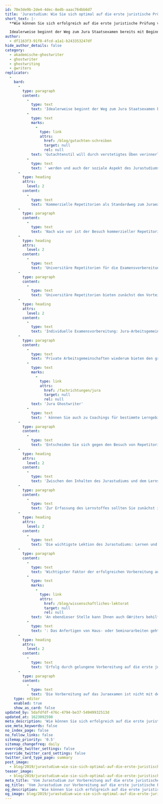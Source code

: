 ```yaml
---
id: 70e3de9b-2de4-4dec-8edb-aaac764bb6d7
title: 'Jurastudium: Wie Sie sich optimal auf die erste juristische Prüfung vorbereiten'
short_text: |-
  **Wie können Sie sich erfolgreich auf die erste juristische Prüfung vorbereiten? Unsere Expertentipps zum Thema finden Sie im neuesten Blogbeitrag.**

  Idealerweise beginnt der Weg zum Jura Staatsexamen bereits mit Beginn der ersten Semester des Jurastudiums, wenn die Lerninhalte der Anfangsveranstaltungen in die jeweiligen Karteikartensysteme (bspw. Anki) eingepflegt werden und später in der Examensvorbereitung wieder aufgegriffen werden können. Realistischerweise stehen in den Anfangssemestern des Jurastudiums allerdings andere Prioritäten an: Juristisches...
author:
  - df1163f3-91f8-4fcd-a1a1-b243353247df
hide_author_details: false
category:
  - akademische-ghostwriter
  - ghostwriter
  - ghostwriting
  - gwriters
replicator:
  -
    bard:
      -
        type: paragraph
        content:
          -
            type: text
            text: 'Idealerweise beginnt der Weg zum Jura Staatsexamen bereits mit Beginn der ersten Semester des Jurastudiums, wenn die Lerninhalte der Anfangsveranstaltungen in die jeweiligen Karteikartensysteme (bspw. Anki) eingepflegt werden und später in der Examensvorbereitung wieder aufgegriffen werden können. Realistischerweise stehen in den Anfangssemestern des Jurastudiums allerdings andere Prioritäten an: Juristisches Denken setzt eine eigene Herangehensweise voraus, mit der sich Studierende regelmäßig erst auseinandersetzen müssen, damit dieser Aspekt später innerhalb der Examensvorbereitung als Grundlage dient; der sog. '
          -
            type: text
            marks:
              -
                type: link
                attrs:
                  href: /blog/gutachten-schreiben
                  target: null
                  rel: null
            text: 'Gutachtenstil will durch verstetigtes Üben verinnerlicht'
          -
            type: text
            text: ' werden und auch der soziale Aspekt des Jurastudiums nimmt gerade zu Beginn einen bedeutenden Raum ein. Vor diesem Hintergrund startet die Examensvorbereitung im Fachbereich Jura regelmäßig nach Beendigung des Hauptstudiums. Die erste juristische Prüfung und die erste juristische Prüfung im Juraexamen sind insoweit erster und letzter Meilenstein dessen, was man unter der Examensvorbereitung für Jura verstehen kann. Dies stellt Studierende vor eine Reihe richtungsweisender Entscheidungen. Zunächst müssen Sie eruieren, mit welchem Lernmodell sie sich auf die erste juristische Prüfung vorbereiten wollen.'
      -
        type: heading
        attrs:
          level: 2
        content:
          -
            type: text
            text: 'Kommerzielle Repetitorien als Standardweg zum Juraexamen'
      -
        type: paragraph
        content:
          -
            type: text
            text: 'Nach wie vor ist der Besuch kommerzieller Repetitorien die meistgewählte Vorbereitungsvariante. An manchen Universitäten nimmt aber auch die Qualität der universitären Repetitorien zu. Dann gibt es diejenigen, die nach einem oftmals in weiten Teilen alleine bewältigten Jurastudium auch die Vorbereitung auf das Examen in Eigenregie vornehmen und schließlich stellt sich die Möglichkeit der Teilnahme an privaten Arbeitsgemeinschaften. Kommerzielle Repetitorien weisen den Vorteil auf, dass die Inhalte bereits vorausgewählt werden und sich Studierende insofern den im Jurastudium oftmals ausufernd erscheinenden Lernstoff für das Examen nicht erst noch eigenständig erfassen müssen. Auch erlauben kommerzielle Repetitorien eine passive Stoffaufnahme – was selbstverständlich nur ein Vorteil ist, sofern dies ihrem Lerntypus entspricht – und übernehmen auch die Gestaltung des zeitlichen Rahmens. Ein Nachteil kommerzieller Repetitorien ist allerdings, dass gerade keine individuelle Lernanleitung geboten wird, sondern regelmäßig von Beginn des Repetitoriums an, der Lernstoff für die erste juristische Prüfung am Beispiel umfangreicher Fälle erarbeitet wird. Wer hier während des Jurastudiums Wissenslücken angesammelt hat, kann schnell frustriert den Anschluss verlieren. Zwar kann durch Probehören in unterschiedlichen Repetitorien schon vorab derjenige Anbieter ausgesondert werden, dessen Ansatz nicht mit dem eigenen Lernverhalten Hand in Hand geht, insbesondere aber für Studierende, die mit Wissenslücken aus dem Jurastudium in die Vorbereitung auf die erste juristische Prüfung gehen, kann ein individualistischeres Vorbereitungskonzept effektiver sein.'
      -
        type: heading
        attrs:
          level: 2
        content:
          -
            type: text
            text: 'Universitäre Repetitorien für die Examensvorbereitung'
      -
        type: paragraph
        content:
          -
            type: text
            text: 'Universitäre Repetitorien bieten zunächst den Vorteil, dass sie kostenlose Lernangebote darstellen. Das Jurastudium muss, wie jedes andere Studium auch, finanziert werden, sodass manche Studierende in der Vorbereitung auf das Juraexamen auch aus Kostengründen auf kommerzielle Repetitorien verzichten. Daneben mag auch ein Vorteil darin liegen, dass universitäre Repetitorien ein Lernen bei den eigenen Prüfenden ermöglicht. Die Gefahr besteht aber hier, dass allzu akademisches Lernen aus dem Jurastudium in die Examensvorbereitung übertragen wird. Vergessen Sie nicht, dass die Korrektoren der Klausuren im Examen weit überwiegend Praktiker sind. Diese werden bei der Korrektur Ihrer Prüfungsleistungen im Jura Staatsexamen die Darstellung etwa von Meinungsstreitigkeiten innerhalb des juristischen Schrifttums sehr viel weniger honorieren als Ihre Universitätsprofessoren, die gegebenenfalls an ebendiesen Streitigkeiten beteiligt sind. Außerdem besteht die Gefahr, dass Sie sich mit ebenjenen Lehrenden auseinandersetzen, bei denen Sie den Stoff bereits während des Jurastudiums nicht oder zumindest nicht hinreichend tief verstanden haben.'
      -
        type: heading
        attrs:
          level: 2
        content:
          -
            type: text
            text: 'Individuelle Examensvorbereitung: Jura-Arbeitsgemeinschaften'
      -
        type: paragraph
        content:
          -
            type: text
            text: 'Private Arbeitsgemeinschaften wiederum bieten den großen Vorteil der ständigen Überprüfung des eigenen Wissensstandes, aber auch den Nachteil, dass in ihrem Rahmen schlechterdings nicht gelernt werden sollte, sondern es gerade um diese Lernkontrolle geht. Hier empfiehlt es sich zum einen die eigene Lerngruppe klein zu halten und zum anderen sich mit solchen Studierenden zusammenzuschließen, deren Erklärungsweisen der eigenen Denkart entsprechen. Zur Lernkontrolle, etwa im Rahmen von Klausurbesprechungen in der privaten Arbeitsgemeinschaft, aber auch wenn Skripte zu bestimmten Lerninhalten erstellt werden sollen, können Sie jederzeit auch auf unsere Jura Ghostwriter zurückgreifen. Unsere '
          -
            type: text
            marks:
              -
                type: link
                attrs:
                  href: /fachrichtungen/jura
                  target: null
                  rel: null
            text: 'Jura Ghostwriter'
          -
            type: text
            text: ' können Sie auch zu Coachings für bestimmte Lerngebiete i.R. ihrer Examensvorbereitung Jura konsultieren. Zeit ist während der Vorbereitung auf das Juraexamen ein noch wertvolleres Gut als während des Jurastudiums. Verschwenden Sie sie daher nicht mit Missverständnissen, die durch unterschiedliche Herangehensweise bei der Stofferfassung entstehen können. Vertrauen Sie vielmehr auf die Erfahrungen während des Jurastudiums und gründen Sie mit denjenigen Studierenden eine private Lern-AG, mit denen Sie auch in Vorbereitung auf Klausuren innerhalb des Jurastudiums gute Erfahrungen gemacht haben.'
      -
        type: paragraph
        content:
          -
            type: text
            text: 'Entscheiden Sie sich gegen den Besuch von Repetitorien, bleibt Ihnen nur das Alleinstudium zur eigentlichen Wissensaufnahme. Größte Gefahr ist hier zum einen, dass Sie sich in Stoffproblemen verlaufen, zum anderen, dass stets die Gefahr besteht, Wichtiges übersehen zu haben. Entscheiden Sie sich also dafür, die Vorbereitung auf das Juraexamen alleine zu bestreiten, sollten Sie zumindest in Betracht ziehen, durch die Teilnahme an Lern-AGs oder den Besuch etwaig angebotener Crashkurse in kommerziellen oder universitären Repetitorien den eigenen Wissensstand regelmäßig zu überprüfen. Sie dürfen nicht vergessen, dass Ziel der Vorbereitung auf das Juraexamen das Verständnis (nicht das Auswendigwissen!) des gesamten, im Jurastudium kennengelernten Stoffes ist.'
      -
        type: heading
        attrs:
          level: 2
        content:
          -
            type: text
            text: 'Zwischen den Inhalten des Jurastudiums und dem Lernstoff des Juraexamens'
      -
        type: paragraph
        content:
          -
            type: text
            text: 'Zur Erfassung des Lernstoffes sollten Sie zunächst in Ihrer Prüfungsordnung nachschlagen, welche Fächer vertieft und welche „nur im Überblick“ in den Klausuren des Juraexamens geprüft werden. Das Jurastudium zeichnet sich auch durch eine überbordende Fächerauswahl aus, die nicht vollumfänglich für die erste juristische Prüfung von Bedeutung ist. Insofern kann sich zur Orientierung auch ein Blick in Skripte der Repetitorien oder entsprechende Lernbücher zur Vorbereitung auf das Juraexamen lohnen.'
      -
        type: heading
        attrs:
          level: 2
        content:
          -
            type: text
            text: 'Die wichtigste Lektion des Jurastudiums: Lernen und Anwenden'
      -
        type: paragraph
        content:
          -
            type: text
            text: 'Wichtigster Faktor der erfolgreichen Vorbereitung auf das Juraexamen bleibt wohl aber das korrekte Zeitmanagement. Der einmal erarbeitete Stoff darf nicht nur (etwa anhand von Karteikarten) auswendig gelernt werden, wichtigste Vorbereitungsmaßnahme auf das Juraexamen ist – wie schon während des Jurastudiums – die Anwendung am Fall, also das kontinuierliche Klausuren schreiben. '
          -
            type: text
            marks:
              -
                type: link
                attrs:
                  href: /blog/wissenschaftliches-lektorat
                  target: null
                  rel: null
            text: 'An ebendieser Stelle kann Ihnen auch GWriters behilflich sein'
          -
            type: text
            text: ': Das Anfertigen von Haus- oder Seminararbeiten geht regelmäßig mit enormen Zeitkapazitäten für Recherche und Ausfertigung an; in dieser Zeit lassen sich eine Vielzahl an Probeklausuren schreiben, die – im Gegensatz zu den Haus- und Seminararbeiten – auch in zeitlicher Hinsicht die Prüfungssituation des Juraexamens simulieren. Wenn Sie daher in der Vorbereitung auf das Juraexamen in Zeitnot geraten, kann das Auslagern solcher Arbeiten, deren Gewinn für die erste juristische Prüfung wenigstens nur überschaubar ist, ausgesprochen wertvoll sein.'
      -
        type: heading
        attrs:
          level: 2
        content:
          -
            type: text
            text: 'Erfolg durch gelungene Vorbereitung auf die erste juristische Prüfung'
      -
        type: paragraph
        content:
          -
            type: text
            text: 'Die Vorbereitung auf das Juraexamen ist nicht mit der Vorbereitung auf Klausuren während des Jurastudiums zu verwechseln. Am Ende wird derjenige gute Chancen besitzen, nicht im Jura Examen durchgefallen zu sein, der frühzeitig und umfassend die Vorbereitung begonnen hat. Schließlich ist hinsichtlich der Examensvorbereitung Jura einer der anspruchsvollsten Fachbereiche.Die Fähigkeit zur Selbstorganisation ist hinsichtlich einer gelungenen Vorbereitung auf die erste juristische Prüfung essentiell. Hierzu sollten Sie ein Lernkonzept wählen, das zu Ihnen passt und – vor allem – regelmäßig in die Klausurenpraxis steigen. Aspekte des Jurastudiums, die nicht unmittelbar mit dem Juraexamen zusammenhängen, sollten hinten anstehen und Sie können – etwa im Fall von Haus- oder Seminararbeiten – auch Unterstützung durch GWriters erfahren.'
    type: editor
    enabled: true
    show_as_card: false
updated_by: 5dafdfdf-476c-4794-be37-54949932513d
updated_at: 1623092598
meta_description: 'Wie können Sie sich erfolgreich auf die erste juristische Prüfung vorbereiten? Unsere Expertentipps zum Thema finden Sie im neuesten Blogbeitrag.'
use_meta_keywords: false
no_index_page: false
no_follow_links: false
sitemap_priority: '0.5'
sitemap_changefreq: daily
override_twitter_settings: false
override_twitter_card_settings: false
twitter_card_type_page: summary
post_image:
  - blog/2019/jurastudium-wie-sie-sich-optimal-auf-die-erste-juristische-pruefung-vorbereiten/Jurastudium_die_erste_juristische_Pruefung_Ghostwriting.jpg
teaser_image:
  - blog/2019/jurastudium-wie-sie-sich-optimal-auf-die-erste-juristische-pruefung-vorbereiten/Jurastudium_die_erste_juristische_Pruefung_Ghostwriting.jpg
meta_title: 'Vom Jurastudium zur Vorbereitung auf die erste juristische Prüfung'
og_title: 'Vom Jurastudium zur Vorbereitung auf die erste juristische Prüfung'
og_description: 'Wie können Sie sich erfolgreich auf die erste juristische Prüfung vorbereiten? Unsere Expertentipps zum Thema finden Sie im neuesten Blogbeitrag.'
og_image: blog/2019/jurastudium-wie-sie-sich-optimal-auf-die-erste-juristische-pruefung-vorbereiten/Jurastudium_die_erste_juristische_Pruefung_Ghostwriting.jpg
---
```

